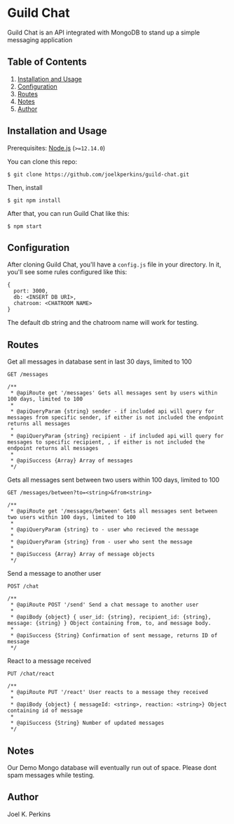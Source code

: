 # Guild Chat

Guild Chat is an API integrated with MongoDB to stand up a simple messaging application

## Table of Contents

1. [Installation and Usage](#installation-and-usage)
2. [Configuration](#configuration)
3. [Routes](#routes)
4. [Notes](#notes)
5. [Author](#author)

## <a name="installation-and-usage"></a>Installation and Usage

Prerequisites: [Node.js](https://nodejs.org/) (`>=12.14.0`)

You can clone this repo:

```
$ git clone https://github.com/joelkperkins/guild-chat.git
```

Then, install 

```
$ git npm install
```

After that, you can run Guild Chat like this:

```
$ npm start
```

## <a name="configuration"></a>Configuration

After cloning Guild Chat, you'll have a `config.js` file in your directory. In it, you'll see some rules configured like this:

```
{
  port: 3000,
  db: <INSERT DB URI>,
  chatroom: <CHATROOM NAME>
}
```

The default db string and the chatroom name will work for testing. 

## <a name="routes"></a>Routes

Get all messages in database sent in last 30 days, limited to 100

```
GET /messages

/**
 * @apiRoute get '/messages' Gets all messages sent by users within 100 days, limited to 100
 *
 * @apiQueryParam {string} sender - if included api will query for messages from specific sender, if either is not included the endpoint returns all messages
 *
 * @apiQueryParam {string} recipient - if included api will query for messages to specific recipient, , if either is not included the endpoint returns all messages
 *
 * @apiSuccess {Array} Array of messages
 */
```

Gets all messages sent between two users within 100 days, limited to 100

```
GET /messages/between?to=<string>&from<string>

/**
 * @apiRoute get '/messages/between' Gets all messages sent between two users within 100 days, limited to 100
 *
 * @apiQueryParam {string} to - user who recieved the message
 *
 * @apiQueryParam {string} from - user who sent the message
 *
 * @apiSuccess {Array} Array of message objects
 */
```

Send a message to another user

```
POST /chat

/**
 * @apiRoute POST '/send' Send a chat message to another user
 *
 * @apiBody {object} { user_id: {string}, recipient_id: {string}, message: {string} } Object containing from, to, and message body.
 *
 * @apiSuccess {String} Confirmation of sent message, returns ID of message
 */
```

React to a message received 

```
PUT /chat/react

/**
 * @apiRoute PUT '/react' User reacts to a message they received
 *
 * @apiBody {object} { messageId: <string>, reaction: <string>} Object containing id of message
 *
 * @apiSuccess {String} Number of updated messages
 */
```

## <a name="notes"></a>Notes

Our Demo Mongo database will eventually run out of space. Please dont spam messages while testing. 

## <a name="author"></a>Author

Joel K. Perkins

